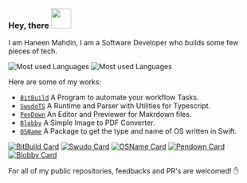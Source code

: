 ### Hey, there <img height="40px" src="https://camo.githubusercontent.com/e8e7b06ecf583bc040eb60e44eb5b8e0ecc5421320a92929ce21522dbc34c891/68747470733a2f2f6d656469612e67697068792e636f6d2f6d656469612f6876524a434c467a6361737252346961377a2f67697068792e676966"/>
I am Haneen Mahdin, I am a Software Developer who builds some few pieces of tech. <br>

![Most used Languages](https://github-readme-stats.vercel.app/api/top-langs/?username=haneenmahd&layout=compact&theme=react)
![Most used Languages](https://github-readme-stats.vercel.app/api/?username=haneenmahd&layout=compact&theme=react)

Here are some of my works:
- [`BitBuild`](https://github.com/Bit-Build/bitbuild) A Program to automate your workflow Tasks.
- [`SwudoTS`](https://github.com/swudots/swudo) A Runtime and Parser with Utilities for Typescript.
- [`PenDown`](https://github.com/haneenmahd/pen-down) An Editor and Previewer for Makrdown files.
- [`Blobby`](https://github.com/haneenmahd/blobby) A Simple Image to PDF Converter.
- [`OSName`](https://github.com/haneenmahd/OSName) A Package to get the type and name of OS written in Swift.

[![BitBuild Card](https://github-readme-stats.vercel.app/api/pin/?username=Bit-Build&repo=bitbuild)](https://github.com/Bit-Build/bitbuild)
[![Swudo Card](https://github-readme-stats.vercel.app/api/pin/?username=swudots&repo=swudo)](https://github.com/swudots/swudo)
[![OSName Card](https://github-readme-stats.vercel.app/api/pin/?username=haneenmahd&repo=OSName)](https://github.com/haneenmahd/OSName)
[![Pendown Card](https://github-readme-stats.vercel.app/api/pin/?username=haneenmahd&repo=pen-down)](https://github.com/haneenmahd/pen-down)
[![Blobby Card](https://github-readme-stats.vercel.app/api/pin/?username=haneenmahd&repo=blobby)](https://github.com/haneenmahd/blobby)

For all of my public repositories, feedbacks and PR's are welcomed! ✋

